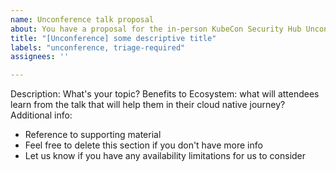 ```yaml
---
name: Unconference talk proposal
about: You have a proposal for the in-person KubeCon Security Hub Unconference. Unconference sessions can be more casual group conversations about a topic. Submitters must be attending KubeCon in-person.
title: "[Unconference] some descriptive title"
labels: "unconference, triage-required"
assignees: ''

---
```


Description: What's your topic?
Benefits to Ecosystem: what will attendees learn from the talk that will help them in their cloud native journey?
Additional info:
- Reference to supporting material
- Feel free to delete this section if you don't have more info
- Let us know if you have any availability limitations for us to consider
